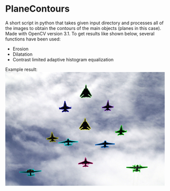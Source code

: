 # PlaneContours
A short script in python that takes given input directory and processes all of the images to obtain the contours of the main objects (planes in this case).
Made with OpenCV version 3.1.
To get results like shown below, several functions have been used: 
  + Erosion
  + Dilatation
  + Contrast limited adaptive histogram equalization

  
Example result:
![image](https://github.com/mpralat/PlaneContours/blob/master/samolot03.jpg)
